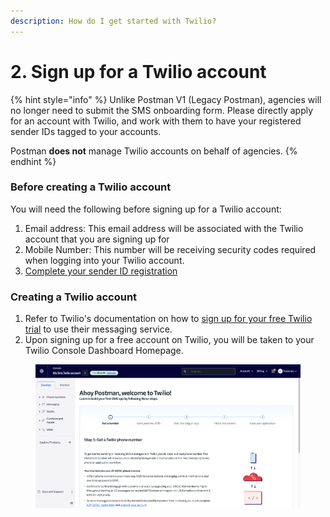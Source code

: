 ```yaml
---
description: How do I get started with Twilio?
---
```


# 2. Sign up for a Twilio account

{% hint style="info" %}
Unlike Postman V1 (Legacy Postman), agencies will no longer need to submit the SMS onboarding form. Please directly apply for an account with Twilio, and work with them to have your registered sender IDs tagged to your accounts.

Postman **does not** manage Twilio accounts on behalf of agencies.&#x20;
{% endhint %}

### Before creating a Twilio account

You will need the following before signing up for a Twilio account:

1. Email address: This email address will be associated with the Twilio account that you are signing up for
2. Mobile Number: This number will be receiving security codes required when logging into your Twilio account.&#x20;
3. [Complete your sender ID registration](1.-sender-id-registration.md)

### Creating a Twilio account

1. Refer to Twilio's documentation on how to [sign up for your free Twilio trial](https://www.twilio.com/docs/messaging/guides/how-to-use-your-free-trial-account#sign-up-for-your-free-twilio-trial) to use their messaging service.
2. Upon signing up for a free account on Twilio, you will be taken to your Twilio Console Dashboard Homepage.&#x20;

<figure><img src="../../.gitbook/assets/Screenshot 2024-03-20 at 11.52.27 AM.png" alt=""><figcaption></figcaption></figure>
